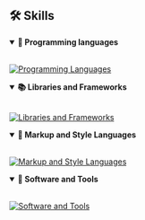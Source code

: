 ## 🛠️ Skills 

<details open>
  <summary><b>📌 Programming languages</b></summary>
  <br>

[![Programming Languages](https://skillicons.dev/icons?i=js,typescript,python)](https://skillicons.dev)
</details>

<details open>
  <summary><b>📚 Libraries and Frameworks</b></summary>
  <br>

[![Libraries and Frameworks](https://skillicons.dev/icons?i=django,vue,tailwind)](https://skillicons.dev)
</details>

<details open>
  <summary><b>🎨 Markup and Style Languages</b></summary>
  <br>

[![Markup and Style Languages](https://skillicons.dev/icons?i=html,css,markdown)](https://skillicons.dev)
</details>

<details open>
  <summary><b>🔧 Software and Tools</b></summary>
  <br>

[![Software and Tools](https://skillicons.dev/icons?i=vscode,figma,github,obsidian)](https://skillicons.dev)
</details>


